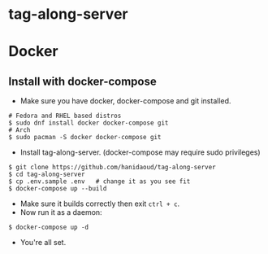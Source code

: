 # tag-along-server
 
# Docker

## Install with docker-compose

+ Make sure you have docker, docker-compose and git installed.
```
# Fedora and RHEL based distros
$ sudo dnf install docker docker-compose git
# Arch
$ sudo pacman -S docker docker-compose git
```
+ Install tag-along-server. (docker-compose may require sudo privileges)
```
$ git clone https://github.com/hanidaoud/tag-along-server
$ cd tag-along-server
$ cp .env.sample .env   # change it as you see fit
$ docker-compose up --build
```
+ Make sure it builds correctly then exit `ctrl + c`. <br>
+ Now run it as a daemon: 
```
$ docker-compose up -d
```
+ You're all set.
